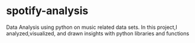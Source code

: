 # spotify-analysis
Data Analysis using python on music related data sets.
In this project,I analyzed,visualized, and drawn insights with python libraries and functions
